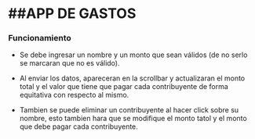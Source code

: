 ##APP DE GASTOS
===

### Funcionamiento

+ Se debe ingresar un nombre y un monto que sean válidos (de no serlo se marcaran que no es válido).

+ Al enviar los datos, apareceran en la scrollbar y actualizaran el monto total y el valor que tiene que pagar cada contribuyente de forma equitativa con respecto al mismo.

+ Tambien se puede eliminar un contribuyente al hacer click sobre su nombre, esto tambien hara que se modifique el monto tatol y el monto que debe pagar cada contribuyente.
